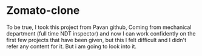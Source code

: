 





























# Zomato-clone
To be true, I took this project from Pavan github,
Coming from mechanical department (full time NDT inspector) and now I can work confidently on the first few projects that have been given, 
but this I felt difficult and I didn't refer any content for it.
But i am going to look into it.
